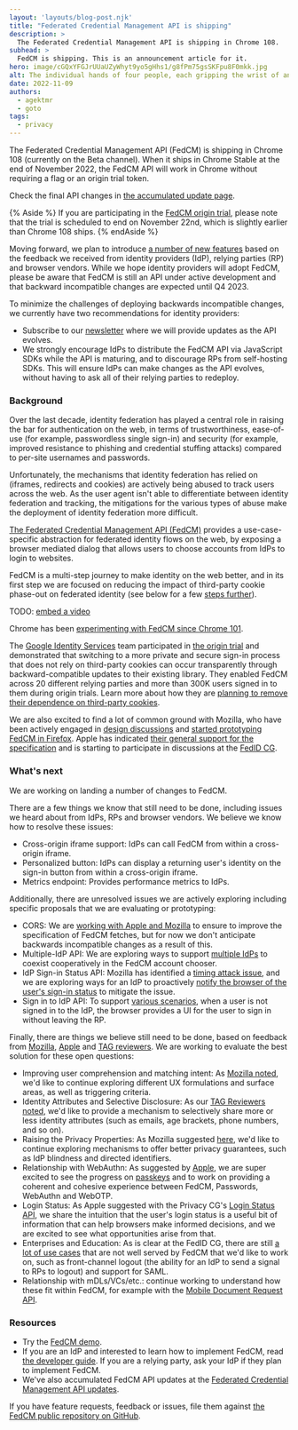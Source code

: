 ```yaml
---
layout: 'layouts/blog-post.njk'
title: "Federated Credential Management API is shipping"
description: >
  The Federated Credential Management API is shipping in Chrome 108.
subhead: >
  FedCM is shipping. This is an announcement article for it.
hero: image/cGQxYFGJrUUaUZyWhyt9yo5gHhs1/g8fPm75gsSKFpu8F0mkk.jpg
alt: The individual hands of four people, each gripping the wrist of another
date: 2022-11-09
authors:
  - agektmr
  - goto
tags:
  - privacy
---
```


The Federated Credential Management API (FedCM) is shipping in Chrome 108 (currently on the Beta channel). When it ships
in Chrome Stable at the end of November 2022, the FedCM API will work in Chrome without requiring a flag or an origin trial token.

Check the final API changes in [the accumulated update page](https://docs.google.com/document/u/0/d/1jmFge4GOoiR8UcHbJIfEzV7gusVv8OfHsh3wK0VvfvY/edit?resourcekey=0-UQ748omNCkSI3_xR4p11SQ).

{% Aside %} If you are participating in the [FedCM origin trial](/origintrials/#/register_trial/3977804370874990593),
please note that the trial is scheduled to end on November 22nd, which is slightly earlier than Chrome 108 ships. {% endAside %}

Moving forward, we plan to introduce [a number of new features](https://docs.google.com/document/d/1grPkCEnICF2mtdMq_EZCWCwvl6J0UJ5CbzgbQ1fJAL4/edit?resourcekey=0-gRHs8wAbeqq7ybuPLAeSvQ#heading=h.hd4vvssat3s0)
based on the feedback we received from identity providers (IdP), relying parties (RP) and browser vendors. While we hope
identity providers will adopt FedCM, please be aware that FedCM is still an API under active development and that backward incompatible
changes are expected until Q4 2023.

To minimize the challenges of deploying backwards incompatible changes, we currently have two recommendations for identity providers:

- Subscribe to our [newsletter](https://groups.google.com/g/fedcm-developer-newsletter) where we will provide updates as the API evolves.
- We strongly encourage IdPs to distribute the FedCM API via JavaScript SDKs while the API is maturing, and to discourage RPs from self-hosting SDKs. This will ensure IdPs can make changes as the API evolves, without having to ask all of their relying parties to redeploy.

### Background

Over the last decade, identity federation has played a central role in raising the bar for authentication on the web, in
terms of trustworthiness, ease-of-use (for example, passwordless single sign-in) and security (for example, improved resistance
to phishing and credential stuffing attacks) compared to per-site usernames and passwords.

Unfortunately, the mechanisms that identity federation has relied on (iframes, redirects and cookies) are actively being
abused to track users across the web. As the user agent isn't able to differentiate between identity federation and tracking,
the mitigations for the various types of abuse make the deployment of identity federation more difficult.

[The Federated Credential Management API (FedCM)](https://fedidcg.github.io/FedCM/) provides a use-case-specific abstraction
for federated identity flows on the web, by exposing a browser mediated dialog that allows users to choose accounts from IdPs
to login to websites.

FedCM is a multi-step journey to make identity on the web better, and in its first step we are focused on reducing the impact
of third-party cookie phase-out on federated identity (see below for a few [steps further](https://docs.google.com/document/d/1grPkCEnICF2mtdMq_EZCWCwvl6J0UJ5CbzgbQ1fJAL4/edit?resourcekey=0-gRHs8wAbeqq7ybuPLAeSvQ#heading=h.hd4vvssat3s0)).

TODO: [embed a video](https://photos.app.goo.gl/fDgnzSd1MVWqQc58A)

Chrome has been [experimenting with FedCM since Chrome 101](/blog/fedcm-origin-trial/).

The [Google Identity Services](https://developers.google.com/identity/gsi/web/guides/overview) team participated in
[the origin trial](/docs/web-platform/origin-trials/) and demonstrated that switching to a
more private and secure sign-in process that does not rely on third-party cookies can occur transparently through backward-compatible
updates to their existing library. They enabled FedCM across 20 different relying parties and more than 300K users signed in to
them during origin trials. Learn more about how they are [planning to remove their dependence on third-party cookies](https://developers.google.com/identity/gsi/web/guides/supported-browsers#third-party_cookies).

We are also excited to find a lot of common ground with Mozilla, who have been actively engaged in
[design discussions](https://github.com/fedidcg/FedCM/issues) and [started prototyping FedCM in Firefox](https://bugzilla.mozilla.org/show_bug.cgi?id=1782066).
Apple has indicated [their general support for the specification](https://lists.webkit.org/pipermail/webkit-dev/2022-March/032162.html) and is
starting to participate in discussions at the [FedID CG](https://www.w3.org/community/fed-id/).

### What's next

We are working on landing a number of changes to FedCM.

There are a few things we know that still need to be done, including issues we heard about from IdPs, RPs and browser vendors.
We believe we know how to resolve these issues:

- Cross-origin iframe support: IdPs can call FedCM from within a cross-origin iframe.
- Personalized button: IdPs can display a returning user's identity on the sign-in button from within a cross-origin iframe.
- Metrics endpoint: Provides performance metrics to IdPs.

Additionally, there are unresolved issues we are actively exploring including specific proposals that we are evaluating or prototyping:

- CORS: We are [working with Apple and Mozilla](https://github.com/fedidcg/FedCM/issues/320) to ensure to improve the specification of FedCM fetches, but for now we don't anticipate backwards incompatible changes as a result of this.
- Multiple-IdP API: We are exploring ways to support [multiple IdPs](https://github.com/fedidcg/FedCM/issues/319) to coexist cooperatively in the FedCM account chooser.
- IdP Sign-in Status API: Mozilla has identified a [timing attack issue](https://github.com/fedidcg/FedCM/issues/230), and we are exploring ways for an IdP to proactively [notify the browser of the user's sign-in status](https://fedidcg.github.io/FedCM/#the-idp-sign-in-status-api) to mitigate the issue.
- Sign in to IdP API: To support [various scenarios](https://github.com/fedidcg/FedCM/issues/348), when a user is not signed in to the IdP, the browser provides a UI for the user to sign in without leaving the RP.

Finally, there are things we believe still need to be done, based on feedback from [Mozilla](https://github.com/mozilla/standards-positions/issues/618#issuecomment-1221964677), [Apple](https://lists.webkit.org/pipermail/webkit-dev/2022-March/032162.html) and [TAG reviewers](https://github.com/w3ctag/design-reviews/issues/718#issue-1165654549). We are working to evaluate the best solution for these open questions:

-   Improving user comprehension and matching intent: As [Mozilla noted](https://github.com/mozilla/standards-positions/issues/618#issuecomment-1221964677), we'd like to continue exploring different UX formulations and surface areas, as well as triggering criteria.
-   Identity Attributes and Selective Disclosure: As our [TAG Reviewers noted](https://github.com/w3ctag/design-reviews/issues/718#issuecomment-1171733526), we'd like to provide a mechanism to selectively share more or less identity attributes (such as emails, age brackets, phone numbers, and so on).
-   Raising the Privacy Properties: As Mozilla suggested [here](https://github.com/mozilla/standards-positions/issues/618#issuecomment-1221964677), we'd like to continue exploring  mechanisms to offer better privacy guarantees, such as IdP blindness and directed identifiers.
-   Relationship with WebAuthn: As suggested by [Apple](https://lists.webkit.org/pipermail/webkit-dev/2022-March/032162.html), we are super excited to see the progress on [passkeys](http://goo.gle/passkeys) and to work on providing a coherent and cohesive experience between FedCM, Passwords, WebAuthn and WebOTP.
-   Login Status: As Apple suggested with the Privacy CG's [Login Status API](https://github.com/privacycg/is-logged-in), we share the intuition that the user's login status is a useful bit of information that can help browsers make informed decisions, and we are excited to see what opportunities arise from that.
-   Enterprises and Education: As is clear at the FedID CG, there are still [a lot of use cases](https://github.com/fedidcg/use-case-library/blob/main/decision_tree_flows/login/Federated%20Login%20OIDC%20Oauth2%20Auth%20Code%20Flow.png) that are not well served by FedCM that we'd like to work on, such as front-channel logout (the ability for an IdP to send a signal to RPs to logout) and support for SAML.
-   Relationship with mDLs/VCs/etc.: continue working to understand how these fit within FedCM, for example with the [Mobile Document Request API](https://github.com/WICG/mobile-document-request-api).

### Resources

-   Try the [FedCM demo](https://fedcm-rp-demo.glitch.me/).
-   If you are an IdP and interested to learn how to implement FedCM, read [the developer guide](/docs/privacy-sandbox/fedcm/). If you are a relying party, ask your IdP if they plan to implement FedCM.
-   We've also accumulated FedCM API updates at the [Federated Credential Management API updates](/docs/privacy-sandbox/fedcm-updates/).

If you have feature requests, feedback or issues, file them against [the FedCM public repository on GitHub](https://github.com/fedidcg/FedCM/).
